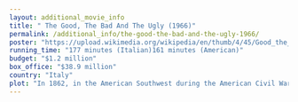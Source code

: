 ```yaml
---
layout: additional_movie_info
title: " The Good, The Bad And The Ugly (1966)"
permalink: /additional_info/the-good-the-bad-and-the-ugly-1966/
poster: "https://upload.wikimedia.org/wikipedia/en/thumb/4/45/Good_the_bad_and_the_ugly_poster.jpg/220px-Good_the_bad_and_the_ugly_poster.jpg"
running_time: "177 minutes (Italian)161 minutes (American)"
budget: "$1.2 million"
box_office: "$38.9 million"
country: "Italy"
plot: "In 1862, in the American Southwest during the American Civil War, three bounty-hunters ambush Mexican bandit Tuco Ramirez, who shoots them and escapes.\n\nElsewhere, mercenary \"Angel Eyes\" interrogates former Confederate soldier Stevens for the alias of Jackson, a soldier who stole a cache of Confederate gold. Stevens gives the name \"Bill Carson\", offers Angel Eyes a bribe and then draws his pistol. Angel Eyes kills him and, intrigued about the gold, kills his own employer.\n\nTuco is rescued from more bounty-hunters by an unnamed drifter whom he nicknames \"Blondie\". Blondie delivers Tuco to a sheriff and collects his $2,000 (equivalent to $60,000 in 2024)  bounty. As Tuco is about to be hanged, Blondie severs the noose by shooting it and sets him free. The two escape and split the bounty. They repeat the process in other towns until Blondie grows weary of Tuco's complaints and leaves him stranded in the desert.\n\nBent on revenge, and after one failed attempt with his gang, Tuco catches up with Blondie and force-marches him across the desert until he collapses from dehydration. A runaway ambulance arrives with several dead Confederate soldiers and a near-death Bill Carson, who asks Tuco for help, offering $200,000 in gold (equivalent to $6,000,000 in 2024), buried in a grave in Sad Hill Cemetery. When Tuco returns with water, Carson has died. However, before dying, he reveals the name on the grave to Blondie. The two reluctantly set aside their grudge and work together, since Tuco only knows the name of the cemetery while Blondie knows which grave to dig.\n\nPosing as a Confederate soldier, Tuco takes Blondie to a nearby mission to recover. There, Tuco reunites with his brother, Pablo, who left his family to become a priest when Tuco was a child. Their meeting does not go well and Tuco angrily leaves with Blondie.\n\nOn the way, Tuco yells pro-Confederate statements to approaching soldiers who turn out to be a Union patrol. The two are taken to a prison camp that Angel Eyes has infiltrated as a Union sergeant in his search for Bill Carson. Having posed as Carson, Tuco is taken away for questioning. Under torture, he reveals the name of the cemetery and is sent away to be hanged. Knowing Blondie would not reveal the name on the grave, Angel Eyes recruits him into his search. Tuco escapes hanging by killing a henchman working for Angel Eyes, then goes to an evacuated town where Blondie, Angel Eyes and his gang have arrived.\n\nBlondie finds Tuco and together they kill the gang, but Angel Eyes escapes. En route to the cemetery, the duo find themselves in a skirmish over a strategic bridge. Blondie decides to destroy the bridge to disperse the armies and clear their path. As they wire the bridge with explosives, Tuco suggests they exchange their secrets in case either is killed. Tuco reveals the cemetery name, and Blondie says \"Arch Stanton\" is the name on the grave.\n\nAfter the bridge is demolished, Tuco steals a horse and rides to Sad Hill to claim the gold for himself. Blondie catches up to him as he digs up the grave, and Angel Eyes arrives soon after. When no gold is found in the grave, Blondie admits lying about the name. He then places a rock in the middle of the cemetery's pavement on which he says the true name is written. The other two men accept his challenge and back away with pistols ready.\n\nThe men stand around the pavement in a Mexican standoff waiting for one of them to draw. Angel Eyes draws first and Blondie kills him as Tuco discovers that his gun isn't loaded. Blondie reveals that he unloaded it the night before, and the gold is in the grave marked \"Unknown\" beside Stanton's.\n\nTuco digs up the grave and finds large bags of gold. However, Blondie orders him at gunpoint into a hangman's noose beneath a tree. With his hands bound, Tuco is forced to stand atop an unsteady grave marker while Blondie takes half of the gold and rides away. As Tuco screams for mercy, Blondie severs the rope with a rifle shot, dropping Tuco face-first onto the remaining gold. Tuco furiously curses Blondie, who disappears over the hills."
---
```

